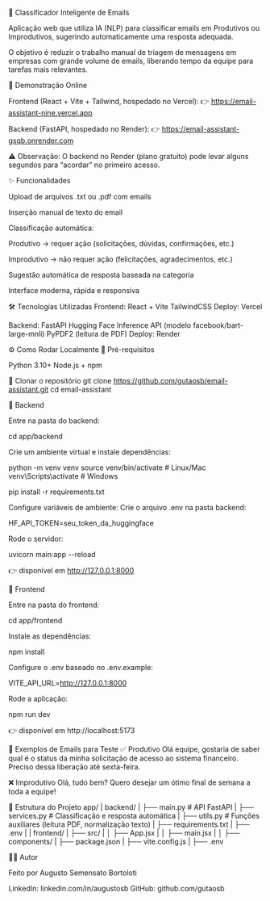 📧 Classificador Inteligente de Emails

Aplicação web que utiliza IA (NLP) para classificar emails em Produtivos ou Improdutivos, sugerindo automaticamente uma resposta adequada.

O objetivo é reduzir o trabalho manual de triagem de mensagens em empresas com grande volume de emails, liberando tempo da equipe para tarefas mais relevantes.

🚀 Demonstração Online

Frontend (React + Vite + Tailwind, hospedado no Vercel):
👉 https://email-assistant-nine.vercel.app

Backend (FastAPI, hospedado no Render):
👉 https://email-assistant-gsqb.onrender.com

⚠️ Observação: O backend no Render (plano gratuito) pode levar alguns segundos para “acordar” no primeiro acesso.

✨ Funcionalidades

Upload de arquivos .txt ou .pdf com emails

Inserção manual de texto do email

Classificação automática:

Produtivo → requer ação (solicitações, dúvidas, confirmações, etc.)

Improdutivo → não requer ação (felicitações, agradecimentos, etc.)

Sugestão automática de resposta baseada na categoria

Interface moderna, rápida e responsiva

🛠️ Tecnologias Utilizadas
Frontend:
React + Vite
TailwindCSS
Deploy: Vercel

Backend:
FastAPI
Hugging Face Inference API (modelo facebook/bart-large-mnli)
PyPDF2 (leitura de PDF)
Deploy: Render

⚙️ Como Rodar Localmente
🔹 Pré-requisitos

Python 3.10+
Node.js + npm

🔹 Clonar o repositório
git clone https://github.com/gutaosb/email-assistant.git
cd email-assistant

🔹 Backend

Entre na pasta do backend:

cd app/backend

Crie um ambiente virtual e instale dependências:

python -m venv venv
source venv/bin/activate # Linux/Mac
venv\Scripts\activate # Windows

pip install -r requirements.txt

Configure variáveis de ambiente:
Crie o arquivo .env na pasta backend:

HF_API_TOKEN=seu_token_da_huggingface

Rode o servidor:

uvicorn main:app --reload

👉 disponível em http://127.0.0.1:8000

🔹 Frontend

Entre na pasta do frontend:

cd app/frontend

Instale as dependências:

npm install

Configure o .env baseado no .env.example:

VITE_API_URL=http://127.0.0.1:8000

Rode a aplicação:

npm run dev

👉 disponível em http://localhost:5173

🧪 Exemplos de Emails para Teste
✅ Produtivo
Olá equipe, gostaria de saber qual é o status da minha solicitação de acesso ao sistema financeiro. Preciso dessa liberação até sexta-feira.

❌ Improdutivo
Olá, tudo bem? Quero desejar um ótimo final de semana a toda a equipe!

📂 Estrutura do Projeto
app/
| backend/
| ├── main.py # API FastAPI
| ├── services.py # Classificação e resposta automática
| ├── utils.py # Funções auxiliares (leitura PDF, normalização texto)
| ├── requirements.txt
| ├── .env
|
| frontend/
| ├── src/
| │ ├── App.jsx
| │ ├── main.jsx
| │ ├── components/
| ├── package.json
| ├── vite.config.js
| ├── .env

👨‍💻 Autor

Feito por Augusto Semensato Bortoloti

LinkedIn: linkedin.com/in/augustosb
GitHub: github.com/gutaosb
